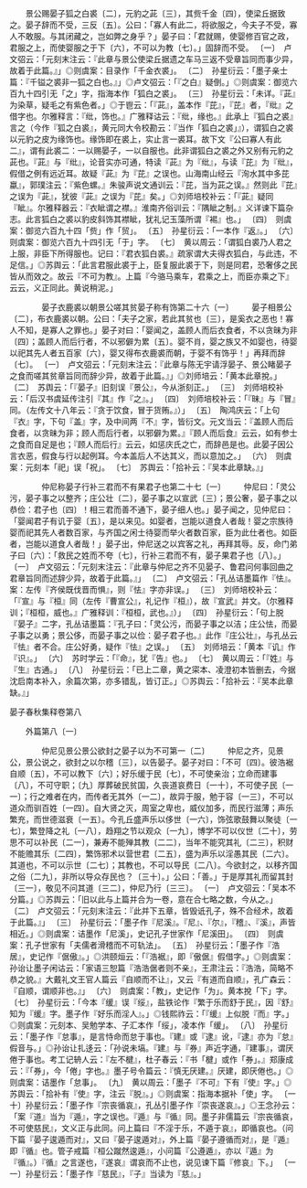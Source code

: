 <!-- { "loadSidebar": true } -->
　　景公赐晏子狐之白裘〔二〕，元豹之茈〔三〕，其赀千金〔四〕，使梁丘据致之。晏子辞而不受，三反〔五〕。公曰：「寡人有此二，将欲服之，今夫子不受，寡人不敢服。与其闭藏之，岂如弊之身乎？」晏子曰：「君就赐，使婴修百官之政，君服之上，而使婴服之于下〔六〕，不可以为教〔七〕。」固辞而不受。
〔一〕　卢文弨云：「元刻末注云：『此章与景公使梁丘据遗之车马三返不受章旨同而事少异，故着于此篇。』」◎则虞案：目录作「千金衣裘」。
〔二〕　孙星衍云：「墨子亲士篇：『千镒之裘非一狐之白也。』」◎卢文弨云：「『之白』疑倒。」◎则虞案：御览六百九十四引无「之」字，指海本作「狐白之裘」。
〔三〕　孙星衍云：「未详。『茈』为染草，疑毛之有紫色者。」◎于鬯云：「『茈』，盖本作『芘』，『芘』者，『纰』之借字也。尔雅释言：『纰，饰也。』广雅释诂云：『纰，缘也。』此承上『狐白之裘』言之（今作『狐之白裘』，黄元同大令校勘云：『当作「狐白之裘」』），谓狐白之裘以元豹之皮为缘饰也。缘饰即在裘上，实止言一裘耳。故下文『公曰寡人有此二』，谓有此裘二：一以赐晏子，一以自服也。此非谓狐白之裘之外又别有元豹之茈也。『茈』与『纰』，论音实亦可通，特读『茈』为『纰』，与读『芘』为『纰』，假借之例有远近耳。故疑『茈』为『芘』之误也。山海南山经云『洵水其中多芘蠃』，郭璞注云：『紫色螺。』朱骏声说文通训云：『芘，当为茈之误。』然则此『芘』之误为『茈』，犹彼『茈』之误为『芘』矣。」◎刘师培校补云：「『茈』疑同『眦』。尔雅释器云：『衣眦谓之襟。』淮南齐俗训云：『隅眦之制。』义详谏下篇杂志。此言狐白之裘以豹皮斜饰其襟眦，犹礼记玉藻所谓『裼』也。」
〔四〕　则虞案：御览六百九十四「赀」作「贸」。
〔五〕　孙星衍云：「一本作『返』。」
〔六〕　则虞案：御览六百九十四引无「于」字。
〔七〕　黄以周云：「谓狐白裘乃人君之上服，非臣下所得服也。记曰：『君衣狐白裘。』疏家谓大夫得衣狐白，与此违，不足信。」◎苏舆云：「此言君服此裘于上，臣复服此裘于下，则是同君，恐奢侈之民皆从而效之。故云『不可为教』。上篇『今骆马乘车，君乘之上，而臣亦乘之下』云云，义正同此。黄说稍泥。」



　　　　晏子衣鹿裘以朝景公嗟其贫晏子称有饰第二十六〔一〕
　　晏子相景公〔二〕，布衣鹿裘以朝。公曰：「夫子之家，若此其贫也〔三〕，是奚衣之恶也！寡人不知，是寡人之罪也。」晏子对曰：「婴闻之，盖顾人而后衣食者，不以贪昧为非〔四〕；盖顾人而后行者，不以邪僻为累〔五〕。婴不肖，婴之族又不如婴也，待婴以祀其先人者五百家〔六〕，婴又得布衣鹿裘而朝，于婴不有饰乎！」再拜而辞〔七〕。
〔一〕　卢文弨云：「元刻末注云：『此章与陈无宇请浮晏子、景公睹晏子之食而嗟其贫章旨同而辞少异，故着于此篇。』」◎刘师培云：「黄本此章挩。」
〔二〕　苏舆云：「『晏子』旧刻误『景公』，今从浙刻正。」
〔三〕　刘师培校补云：「后汉书虞延传注引『其』作『之』。」
〔四〕　刘师培校补云：「『昧』与『冒』同。（左传文十八年云：『贪于饮食，冒于货贿。』）」
〔五〕　陶鸿庆云：「上句『衣』字，下句『盖』字，及中间两『不』字，皆衍文。元文当云：『盖顾人而后食者，以贪昧为非；顾人而后行者，以邪僻为累。』『顾人而后食』云云，如有参士之食而自足是也；『顾人而后行』云云，如惩庆氏之亡，而辞邑是也。此晏子因公言衣恶，假食与行以起例耳。今本盖后人不达其义，而以意加之。」
〔六〕　则虞案：元刻本「祀」误「祝」。
〔七〕　苏舆云：「拾补云：『吴本此章缺。』」



　　　　仲尼称晏子行补三君而不有果君子也第二十七〔一〕
　　仲尼曰：「灵公污，晏子事之以整齐；庄公壮〔二〕，晏子事之以宣武〔三〕；景公奢，晏子事之以恭俭：君子也〔四〕！相三君而善不通下，晏子细人也。」晏子闻之，见仲尼曰：「婴闻君子有讥于婴〔五〕，是以来见。如婴者，岂能以道食人者哉！婴之宗族待婴而祀其先人者数百家，与齐国之闲士待婴而举火者数百家，臣为此仕者也。如臣者，岂能以道食人者哉！」晏子出，仲尼送之以宾客之礼，再拜其辱。反，命门弟子曰〔六〕：「救民之姓而不夸〔七〕，行补三君而不有，晏子果君子也〔八〕。」
〔一〕　卢文弨云：「元刻末注云：『此章与仲尼之齐不见晏子、鲁君问何事回曲之君章旨同而述辞少异，故着于此篇。』」
〔二〕　卢文弨云：「孔丛诘墨篇作『怯』。案：左传『齐侯既伐晋而惧』，则『怯』字亦非误。」
〔三〕　刘师培校补云：「『宣』与『桓』同（左传『曹宣公』，礼记作『桓』），故『宣武』并文。（尔雅释训；『桓桓，威也。』广雅释训：『桓桓，武也。』）」
〔四〕　孙星衍云：「句上脱『晏子』二字，孔丛诘墨篇：『孔子曰：「灵公污，而晏子事之以洁；庄公怯，而晏子事之以勇；景公侈，而晏子事之以俭：晏子君子也。』此作『庄公壮』，与孔丛云『怯』者不合。庄公好勇，疑作『怯』之误。」
〔五〕　刘师培云：「黄本『讥』作『识』。」
〔六〕　苏时学云：「『命』，犹『告』也。」
〔七〕　黄以周云：「『姓』与『生』古通。」
〔八〕　孙星衍云：「已上二章，黄之寀本、凌澄初本皆删去，今据沈启南本补入，余篇次第，亦多错乱，皆订正。」◎苏舆云：「拾补云：『吴本此章缺。』」





晏子春秋集释卷第八

　　外篇第八〔一〕

　　　　仲尼见景公景公欲封之晏子以为不可第一〔二〕
　　仲尼之齐，见景公，景公说之，欲封之以尔稽〔三〕，以告晏子。晏子对曰：「不可〔四〕。彼浩裾自顺〔五〕，不可以教下〔六〕；好乐缓于民〔七〕，不可使亲治；立命而建事〔八〕，不可守职；〔九〕厚葬破民贫国，久丧道哀费日〔一十〕，不可使子民〔一一〕；行之难者在内，而传者无其外〔一二〕，故异于服，勉于容〔一三〕，不可以道众而驯百姓〔一四〕。自大贤之灭，周室之卑也，威仪加多，而民行滋薄；声乐繁充，而世德滋衰〔一五〕。今孔丘盛声乐以侈世〔一六〕，饰弦歌鼓舞以聚徒〔一七〕，繁登降之礼〔一八〕，趋翔之节以观众〔一九〕，博学不可以仪世〔二十〕，劳思不可以补民〔二一〕，兼寿不能殚其教〔二二〕，当年不能究其礼〔二三〕，积财不能赡其乐〔二四〕，繁饰邪术以营世君〔二五〕，盛为声乐以淫愚其民〔二六〕。其道也，不可以示世〔二七〕；其教也，不可以导民〔二八〕。今欲封之，以移齐国之俗〔二九〕，非所以导众存民也？〔三十〕。」公曰：「善。」于是厚其礼而留其封〔三一〕，敬见不问其道〔三二〕，仲尼乃行〔三三〕。
〔一〕　卢文弨云：「吴本不分篇。」◎苏舆云：「旧以此与上篇并合为一卷，意在合七略之数，今从之。」
〔二〕　卢文弨云：「元刻末注云：『此并下五章，皆毁诋孔子，殊不合经术，故着于此篇。』」
〔三〕　孙星衍云：「墨子作『尼溪』。『尼』、『尔』，『稽』、『溪』，声皆相近。」◎则虞案：诘墨作「尼溪」，史记孔子世家作「尼溪田」。
〔四〕　则虞案：孔子世家有「夫儒者滑稽而不可轨法」。
〔五〕　孙星衍云：「墨子作『浩居』，史记作『倨傲』。」◎洪颐烜云：「『浩裾』，即『傲倨』假借字。」◎则虞案：孙诒让墨子闲诂云：「家语三恕篇『浩浩倨者则不亲』，王肃注云：『浩浩，简略不恭之貌。』大戴礼文王官人篇云『自顺而不让』，又云『有道而自顺』，孔广森云：『自顺，谓顺非也。』」
〔六〕　则虞案：「教」，史记作「为」。黄本挩「下」字。
〔七〕　孙星衍云：「今本『缓』误『绥』，盐铁论作『繁于乐而舒于民』，因『舒』知为『缓』字。墨子作『好乐而淫人』。」◎钱熙祚云：「『缓』上似脱『而』字。」◎则虞案：元刻本、吴勉学本、子汇本作「绥」，凌本作「缓」。
〔八〕　孙星衍云：「墨子作『怠事』，是言恃命而怠于事也。『建』或『逮』讹，『逮』亦为『怠』假音与。」◎孙诒让扎迻云：「孙说未塙。『建』与『券』声近字通，『建事』，谓厌倦于事也。考工记辀人云：『左不楗』，杜子春云：『书「楗」或作「券」。』郑康成云：『「券」，今「倦」字也。』墨子号令篇云：『慎无厌建。』厌建，即厌倦也。」◎则虞案：诘墨作「怠事」。
〔九〕　黄以周云：「墨子『不可』下有『使』字。」◎苏舆云：「拾补有『使』字，注云『脱』。」◎则虞案：指海本据补「使」字。
〔一十〕孙星衍云：「墨子作『宗丧循哀』，孔丛引墨子作『崇丧遂哀』。」◎王念孙云：「案『道』当为『遁』，字之误也。『遁』与『循』同。墨子非儒篇云『宗丧循哀，不可使慈民』，文义正与此同。问上篇曰『不淫于乐，不遁于哀』，即循哀也。（问下篇『晏子逡遁而对』，又曰『晏子逡遁对』，外上篇『晏子遵循而对』，是『遁』即『循』也。管子戒篇『桓公蹴然逡遁』，小问篇『公遵遁』，亦以『遁』为『循』。）『循』之言遂也，『遂哀』谓哀而不止也，说见谏下篇『修哀』下。」
〔一一〕孙星衍云：「墨子作『慈民』，『子』当读为『慈』。」
